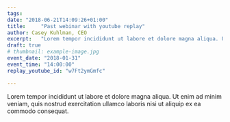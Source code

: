 ```yaml
---
tags:
date: "2018-06-21T14:09:26+01:00"
title:     "Past webinar with youtube replay"
author: Casey Kuhlman, CEO
excerpt:   "Lorem tempor incididunt ut labore et dolore magna aliqua. Ut enim ad minim veniam, quis nostrud exercitation ullamco laboris nisi ut aliquip ex ea commodo consequat."
draft: true
# thumbnail: example-image.jpg
event_date: "2018-01-31"
event_time: "14:00:00"
replay_youtube_id: "w7Ft2ymGmfc"

---
```


Lorem tempor incididunt ut labore et dolore magna aliqua. Ut enim ad minim veniam, quis nostrud exercitation ullamco laboris nisi ut aliquip ex ea commodo consequat.

